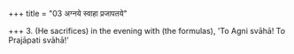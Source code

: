 +++
title = "03 अग्नये स्वाहा प्रजापतये"

+++
3. (He sacrifices) in the evening with (the formulas), 'To Agni svāhā! To Prajāpati svāhā!'
